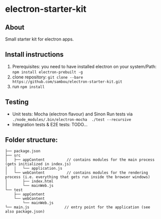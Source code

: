# electron-starter-kit
## About
Small starter kit for electron apps.

## Install instructions
1. Prerequisites: you need to have installed electron on your system/Path: ```npm install electron-prebuilt -g```
1. clone repository: ```git clone --bare https://github.com/sambou/electron-starter-kit.git```
1. run ```npm install```

## Testing
- Unit tests: Mocha (electron flavour) and Sinon
Run tests via ```./node_modules/.bin/electron-mocha  ./test --recursive```
- Integration tests & E2E tests: TODO...

## Folder structure:
```
├── package.json
├── src
│   ├── appContent          // contains modules for the main process (gets initialized in index.js)
│   │   └── application.js
│   └── webContent          // contains modules for the rendering process (i.e. everything that gets run inside the browser windows)
│       ├── index.html
│       └── mainWeb.js
└── test
    ├── appContent
    └── webContent
        └── mainWeb.js
└── main.js                // entry point for the application (see also package.json)
```
